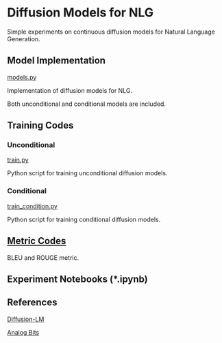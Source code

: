 # Diffusion Models for NLG

Simple experiments on continuous diffusion models for Natural Language Generation.

## Model Implementation
[models.py](models.py)

Implementation of diffusion models for NLG. 

Both unconditional and conditional models are included.

## Training Codes

### Unconditional
[train.py](train.py)

Python script for training unconditional diffusion models.

### Conditional
[train_condition.py](train_condition.py)

Python script for training conditional diffusion models.

## [Metric Codes](metric_utils.py)

BLEU and ROUGE metric.

## Experiment Notebooks (*.ipynb)

## References
[Diffusion-LM](https://arxiv.org/abs/2205.14217)

[Analog Bits](https://arxiv.org/abs/2208.04202)

